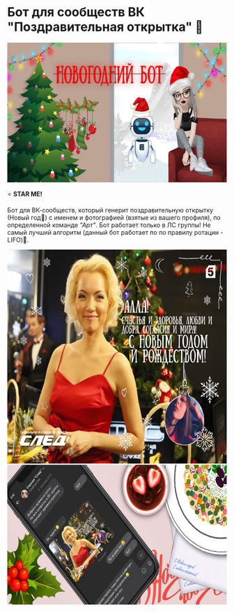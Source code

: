 # Бот для сообществ ВК "Поздравительная открытка" :santa:

<img src="https://github.com/BeautifulDirt/bot_new_year/blob/main/banner.jpg" data-canonical-src="https://github.com/BeautifulDirt/bot_new_year/blob/main/banner.jpg" width="640" height="320" />

:star: **STAR ME!**

Бот для ВК-сообществ, который генерит поздравительную открытку (Новый год:christmas_tree:) с именем и фотографией (взятые из вашего профиля), по определенной команде *"Арт"*. Бот работает только в ЛС группы! Не самый лучший алгоритм (данный бот работает по по правилу ротации - LIFO):hankey:.

<img src="https://github.com/BeautifulDirt/bot_new_year/blob/main/img_result.jpg" data-canonical-src="https://github.com/BeautifulDirt/bot_new_year/blob/main/img_result.jpg" width="640" height="490" />  <img src="https://github.com/BeautifulDirt/bot_new_year/blob/main/footer.jpg" data-canonical-src="https://github.com/BeautifulDirt/bot_new_year/blob/main/footer.jpg" width="640" height="320" />
